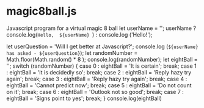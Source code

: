 # magic8ball.js
Javascript program for a virtual magic 8 ball
let userName = '';
userName ? console.log(`Hello,  ${userName} `) : console.log ('Hello!');

let userQuestion = 'Will I get better at Javascript?';
console.log (`${userName} has asked - ${userQuestion}`);
let randomNumber = Math.floor(Math.random() * 8 );
console.log(randomNumber);
let eightBall = '';
switch (randomNumber) {
case 0 : 
eightBall = 'It is certain';
break;
case 1 :
eightBall = 'It is decidedly so';
break;
case 2 : 
eightBall = 'Reply hazy try again';
break;
case 3 : 
eightBall = 'Reply hazy try again';
break;
case 4 : 
eightBall = 'Cannot predict now';
break;
case 5 : 
eightBall = 'Do not count on it';
break;
case 6 : 
eightBall = 'Outlook not so good';
break;
case 7 : 
eightBall = 'Signs point to yes';
break;
}
console.log(eightBall)
